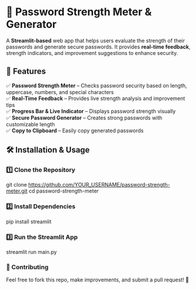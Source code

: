 # 🔐 Password Strength Meter & Generator  

A **Streamlit-based** web app that helps users evaluate the strength of their passwords and generate secure passwords. It provides **real-time feedback**, strength indicators, and improvement suggestions to enhance security.  

## 🚀 Features  
✅ **Password Strength Meter** – Checks password security based on length, uppercase, numbers, and special characters  
✅ **Real-Time Feedback** – Provides live strength analysis and improvement tips  
✅ **Progress Bar & Live Indicator** – Displays password strength visually  
✅ **Secure Password Generator** – Creates strong passwords with customizable length  
✅ **Copy to Clipboard** – Easily copy generated passwords  

## 🛠 Installation & Usage  

### 1️⃣ Clone the Repository  
git clone https://github.com/YOUR_USERNAME/password-strength-meter.git
cd password-strength-meter

### 2️⃣ Install Dependencies
pip install streamlit 

### 3️⃣ Run the Streamlit App
streamlit run main.py

### 🤝 Contributing
Feel free to fork this repo, make improvements, and submit a pull request! 🚀
